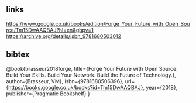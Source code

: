 
## links 
https://www.google.co.uk/books/edition/Forge_Your_Future_with_Open_Source/Tm15DwAAQBAJ?hl=en&gbpv=1
https://archive.org/details/isbn_9781680503012

## bibtex 
@book{brasseur2018forge,
  title={Forge Your Future with Open Source: Build Your Skills. Build Your Network. Build the Future of Technology.},
  author={Brasseur, VM},
  isbn={9781680506396},
  url={https://books.google.co.uk/books?id=Tm15DwAAQBAJ},
  year={2018},
  publisher={Pragmatic Bookshelf}
}


